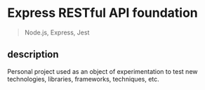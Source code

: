 # Express RESTful API foundation

> Node.js, Express, Jest

## description

Personal project used as an object of experimentation to test new technologies, libraries, frameworks, techniques, etc.
